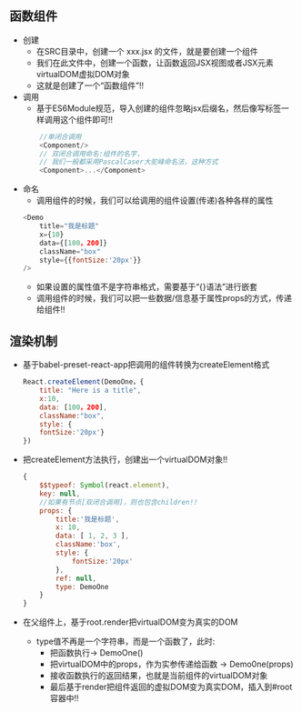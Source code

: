 ## 函数组件
- 创建
    - 在SRC目录中，创建一个 xxx.jsx 的文件，就是要创建一个组件
    - 我们在此文件中，创建一个函数，让函数返回JSX视图或者JSX元素virtualDOM虚拟DOM对象
    - 这就是创建了一个“函数组件”!!
- 调用
    - 基于ES6Module规范，导入创建的组件忽略jsx后缀名，然后像写标签一样调用这个组件即可!!
    ```js
        //单闭合调用
        <Component/> 
        // 双闭合调用命名:组件的名字，
        // 我们一般都采用PascalCaser大驼峰命名法，这种方式
        <Component>...</Component> 
    ```
- 命名
    - 调用组件的时候，我们可以给调用的组件设置(传递)各种各样的属性
    ```js
    <Demo
        title="我是标题" 
        x={10} 
        data={[100，200]} 
        className="box" 
        style={{fontSize:'20px'}} 
    />
    ```
    - 如果设置的属性值不是字符串格式，需要基于“{}语法”进行嵌套
    - 调用组件的时候，我们可以把一些数据/信息基于属性props的方式，传递给组件!!

## 渲染机制
- 基于babel-preset-react-app把调用的组件转换为createElement格式
    ```js 
    React.createElement(DemoOne，{
        title: "Here is a title",
        x:10,
        data: [100，200],
        className:"box",
        style: {
        fontSize:'20px'}
    })
    ```
- 把createElement方法执行，创建出一个virtualDOM对象!!
    ```js
    {
        $$typeof: Symbol(react.element),
        key: null,
        //如果有节点[双闭合调用]，则也包含children!!
        props: { 
            title:'我是标题',
            x: 10,
            data: [ 1, 2, 3 ],
            className:'box',
            style: {
                fontSize:'20px'
            },
            ref: null,
            type: DemoOne
        }
    }
  ```

- 在父组件上，基于root.render把virtualDOM变为真实的DOM
  - type值不再是一个字符串，而是一个函数了，此时:
    - 把函数执行-> DemoOne()
    - 把virtualDOM中的props，作为实参传递给函数 -> Demo0ne(props)
    - 接收函数执行的返回结果，也就是当前组件的virtualDOM对象
    - 最后基于render把组件返回的虚拟DOM变为真实DOM，插入到#root容器中!!